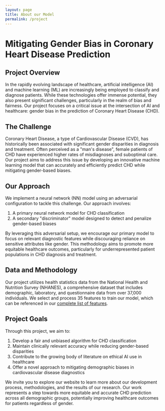 ```yaml
---
layout: page
title: About our Model
permalink: /project
---
```


# Mitigating Gender Bias in Coronary Heart Disease Prediction

## Project Overview

In the rapidly evolving landscape of healthcare, artificial intelligence (AI) and machine learning (ML) are increasingly being employed to classify and diagnose patients. While these technologies offer immense potential, they also present significant challenges, particularly in the realm of bias and fairness. Our project focuses on a critical issue at the intersection of AI and healthcare: gender bias in the prediction of Coronary Heart Disease (CHD).

## The Challenge

Coronary Heart Disease, a type of Cardiovascular Disease (CVD), has historically been associated with significant gender disparities in diagnosis and treatment. Often perceived as a "man's disease", female patients of CHD have experienced higher rates of misdiagnoses and suboptimal care. Our project aims to address this issue by developing an innovative machine learning model that can accurately and efficiently predict CHD while mitigating gender-based biases.

## Our Approach

We implement a neural network (NN) model using an adversarial configuration to tackle this challenge. Our approach involves:

1. A primary neural network model for CHD classification
2. A secondary "discriminator" model designed to detect and penalize gender-based biases

By leveraging this adversarial setup, we encourage our primary model to focus on relevant diagnostic features while discouraging reliance on sensitive attributes like gender. This methodology aims to promote more equitable healthcare outcomes, particularly for underrepresented patient populations in CHD diagnosis and treatment.

## Data and Methodology

Our project utilizes health statistics data from the National Health and Nutrition Survey (NHANES), a comprehensive dataset that includes demographic, laboratory, and questionnaire data from over 37,000 individuals. We select and process 35 features to train our model, which can be referenced in our [complete list of features](features).

## Project Goals

Through this project, we aim to:

1. Develop a fair and unbiased algorithm for CHD classification
2. Maintain clinically relevant accuracy while reducing gender-based disparities
3. Contribute to the growing body of literature on ethical AI use in healthcare
4. Offer a novel approach to mitigating demographic biases in cardiovascular disease diagnostics

We invite you to explore our website to learn more about our development process, methodologies, and the results of our research. Our work represents a step towards more equitable and accurate CHD prediction across all demographic groups, potentially improving healthcare outcomes for patients regardless of gender.

